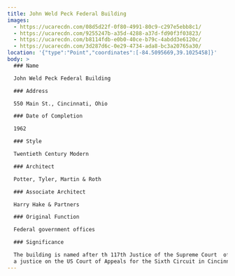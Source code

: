 ```yaml
---
title: John Weld Peck Federal Building
images:
  - https://ucarecdn.com/08d5d22f-0f80-4991-80c9-c297e5ebb8c1/
  - https://ucarecdn.com/9255247b-a35d-4288-a37d-fd90f3f03823/
  - https://ucarecdn.com/b8114fdb-e0b0-40ce-b79c-4abdd3e6120c/
  - https://ucarecdn.com/3d287d6c-0e29-4734-ada8-bc3a20765a30/
location: '{"type":"Point","coordinates":[-84.5095669,39.1025458]}'
body: >
  ### Name

  John Weld Peck Federal Building

  ### Address

  550 Main St., Cincinnati, Ohio

  ### Date of Completion

  1962

  ### Style

  Twentieth Century Modern

  ### Architect

  Potter, Tyler, Martin & Roth

  ### Associate Architect

  Harry Hake & Partners

  ### Original Function

  Federal government offices

  ### Significance

  The building is named after th 117th Justice of the Supreme Court  of Ohio and
  a justice on the US Court of Appeals for the Sixth Circuit in Cincinnati.
---
```

